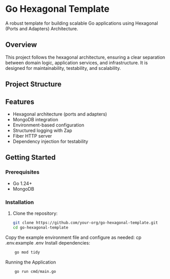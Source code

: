 # Go Hexagonal Template

A robust template for building scalable Go applications using Hexagonal (Ports and Adapters) Architecture.

## Overview

This project follows the hexagonal architecture, ensuring a clear separation between domain logic, application services, and infrastructure. It is designed for maintainability, testability, and scalability.

## Project Structure

## Features

- Hexagonal architecture (ports and adapters)
- MongoDB integration
- Environment-based configuration
- Structured logging with Zap
- Fiber HTTP server
- Dependency injection for testability

## Getting Started

### Prerequisites

- Go 1.24+
- MongoDB

### Installation

1. Clone the repository:
   ```sh
   git clone https://github.com/your-org/go-hexagonal-template.git
   cd go-hexagonal-template

Copy the example environment file and configure as needed:
cp .env.example .env
Install dependencies:

```sh
    go mod tidy
```


Running the Application

```sh
    go run cmd/main.go
```